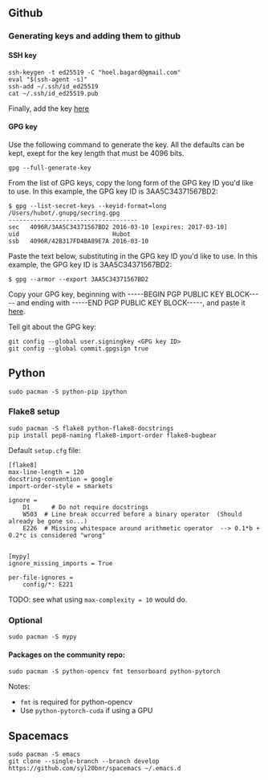 ## Github
### Generating keys and adding them to github
#### SSH key
```
ssh-keygen -t ed25519 -C "hoel.bagard@gmail.com"
eval "$(ssh-agent -s)"
ssh-add ~/.ssh/id_ed25519
cat ~/.ssh/id_ed25519.pub
```
Finally, add the key [here](https://github.com/settings/keys)

#### GPG key
Use the following command to generate the key. All the defaults can be kept, exept for the key length that must be 4096 bits.
```
gpg --full-generate-key
```

From the list of GPG keys, copy the long form of the GPG key ID you'd like to use. In this example, the GPG key ID is 3AA5C34371567BD2:
```
$ gpg --list-secret-keys --keyid-format=long
/Users/hubot/.gnupg/secring.gpg
------------------------------------
sec   4096R/3AA5C34371567BD2 2016-03-10 [expires: 2017-03-10]
uid                          Hubot 
ssb   4096R/42B317FD4BA89E7A 2016-03-10
```

Paste the text below, substituting in the GPG key ID you'd like to use. In this example, the GPG key ID is 3AA5C34371567BD2:
```
$ gpg --armor --export 3AA5C34371567BD2
```

Copy your GPG key, beginning with -----BEGIN PGP PUBLIC KEY BLOCK----- and ending with -----END PGP PUBLIC KEY BLOCK-----, and paste it [here](https://github.com/settings/keys).

Tell git about the GPG key:
```
git config --global user.signingkey <GPG key ID>
git config --global commit.gpgsign true
```


## Python
```
sudo pacman -S python-pip ipython
```
### Flake8 setup
```
sudo pacman -S flake8 python-flake8-docstrings
pip install pep8-naming flake8-import-order flake8-bugbear
```

Default `setup.cfg` file:
```
[flake8]
max-line-length = 120
docstring-convention = google
import-order-style = smarkets

ignore =
    D1      # Do not require docstrings
    W503  # Line break occurred before a binary operator  (Should already be gone so...)
    E226  # Missing whitespace around arithmetic operator  --> 0.1*b + 0.2*c is considered "wrong"


[mypy]
ignore_missing_imports = True

per-file-ignores =
    config/*: E221
```
TODO: see what using `max-complexity = 10` would do.

### Optional
```
sudo pacman -S mypy
```
#### Packages on the community repo:
```
sudo pacman -S python-opencv fmt tensorboard python-pytorch
```
Notes:
- `fmt` is required for python-opencv
- Use `python-pytorch-cuda` if using a GPU
 
## Spacemacs
```
sudo pacman -S emacs
git clone --single-branch --branch develop https://github.com/syl20bnr/spacemacs ~/.emacs.d
```
